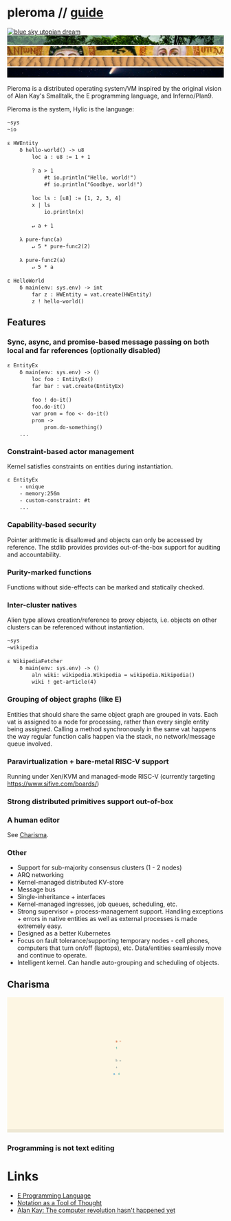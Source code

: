 # pleroma // [guide](https://wangell.github.io/pleroma-docs/)

[![blue sky utopian dream](https://i.imgur.com/FdQcgOf.png)](#pleroma)
[![forest](https://github.com/wangell/pleroma-docs/raw/main/forest.png)](#pleroma)
[![abba](https://github.com/wangell/pleroma-docs/raw/main/desertfathers.png)](#pleroma)
[![sands](https://github.com/wangell/pleroma-docs/raw/main/desert.png)](#pleroma)
[![comet](https://github.com/wangell/pleroma-docs/raw/main/comet.png)](#pleroma)

Pleroma is a distributed operating system/VM inspired by the original vision of Alan Kay's Smalltalk, the E programming language, and Inferno/Plan9.

Pleroma is the system, Hylic is the language:

```
~sys
~io

ε HWEntity
	δ hello-world() -> u8
		loc a : u8 := 1 + 1

		? a > 1
			#t io.println("Hello, world!")
			#f io.println("Goodbye, world!")

		loc ls : [u8] := [1, 2, 3, 4]
		x | ls
			io.println(x)

		↵ a + 1

	λ pure-func(a)
		↵ 5 * pure-func2(2)

	λ pure-func2(a)
		↵ 5 * a

ε HelloWorld
	δ main(env: sys.env) -> int
		far z : HWEntity = vat.create(HWEntity)
		z ! hello-world()
```

## Features

### Sync, async, and promise-based message passing on both local and far references (optionally disabled)
```
ε EntityEx
	δ main(env: sys.env) -> ()
		loc foo : EntityEx()
		far bar : vat.create(EntityEx)

		foo ! do-it()
		foo.do-it()
		var prom = foo <- do-it()
		prom ->
			prom.do-something()
	...
```

### Constraint-based actor management
Kernel satisfies constraints on entities during instantiation.
```
ε EntityEx
	- unique
	- memory:256m
	- custom-constraint: #t
	...
```

### Capability-based security
Pointer arithmetic is disallowed and objects can only be accessed by reference.  The stdlib provides provides out-of-the-box support for auditing and accountability.

### Purity-marked functions
Functions without side-effects can be marked and statically checked.

### Inter-cluster natives
Alien type allows creation/reference to proxy objects, i.e. objects on other clusters can be referenced without instantiation.

```
~sys
~wikipedia

ε WikipediaFetcher
	δ main(env: sys.env) -> ()
		aln wiki: wikipedia.Wikipedia = wikipedia.Wikipedia()
		wiki ! get-article(4)
```

### Grouping of object graphs (like E)
Entities that should share the same object graph are grouped in vats.  Each vat is assigned to a node for processing, rather than every single entity being assigned.  Calling a method synchronously in the same vat happens the way regular function calls happen via the stack, no network/message queue involved.

### Paravirtualization + bare-metal RISC-V support
Running under Xen/KVM and managed-mode RISC-V (currently targeting https://www.sifive.com/boards/)

### Strong distributed primitives support out-of-box

### A human editor
See [Charisma](#Charisma).

### Other
- Support for sub-majority consensus clusters (1 - 2 nodes)
- ARQ networking
- Kernel-managed distributed KV-store
- Message bus
- Single-inheritance + interfaces
- Kernel-managed ingresses, job queues, scheduling, etc.
- Strong supervisor + process-management support.  Handling exceptions + errors in native entities as well as external processes is made extremely easy.
- Designed as a better Kubernetes
- Focus on fault tolerance/supporting temporary nodes - cell phones, computers that turn on/off (laptops), etc.  Data/entities seamlessly move and continue to operate.
- Intelligent kernel.  Can handle auto-grouping and scheduling of objects.

## Charisma

![Charisma demo](https://raw.githubusercontent.com/wangell/pleroma-docs/main/vkoko.png)

### Programming is not text editing

# Links
- [E Programming Language](http://www.erights.org/)
- [Notation as a Tool of Thought](https://dl.acm.org/doi/pdf/10.1145/358896.358899)
- [Alan Kay: The computer revolution hasn't happened yet](https://www.youtube.com/watch?v=oKg1hTOQXoY)
